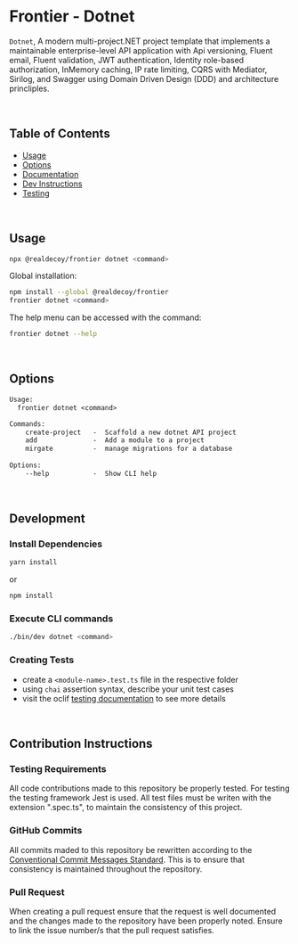 # Frontier - Dotnet  

`Dotnet`, A modern multi-project.NET project template that implements a maintainable enterprise-level API application with Api versioning, Fluent email, Fluent validation, JWT authentication, Identity role-based authorization, InMemory caching, IP rate limiting, CQRS with Mediator, Sirilog, and Swagger using Domain Driven Design (DDD) and architecture princliples.

&nbsp; &nbsp; &nbsp;

<!-- custom-toc -->
## Table of Contents

* [Usage](#usage)
* [Options](#options)
* [Documentation](http://frontier.realdecoy.com/dotnet/getting-started/overview)
* [Dev Instructions](#development)
* [Testing](#testing)
<!-- custom-tocstop -->

&nbsp;
&nbsp;
&nbsp;

## Usage
<!-- custom-usage -->

```bash
npx @realdecoy/frontier dotnet <command>
```
Global installation:

```bash
npm install --global @realdecoy/frontier
frontier dotnet <command>
```
The help menu can be accessed with the command:

```bash
frontier dotnet --help
```
<!-- custom-usagestop -->

&nbsp;
&nbsp;
&nbsp;

## Options
```txt
Usage:
  frontier dotnet <command>

Commands:
    create-project   -  Scaffold a new dotnet API project
    add              -  Add a module to a project
    mirgate          -  manage migrations for a database
  
Options:
    --help           -  Show CLI help
```


&nbsp;
&nbsp;
&nbsp;

## Development

### Install Dependencies
```bash
yarn install
```
or
```bash
npm install
```

### Execute CLI commands
```bash
./bin/dev dotnet <command>
```

### Creating Tests
- create a ```<module-name>.test.ts``` file in the respective folder
- using ```chai``` assertion syntax, describe your unit test cases
- visit the oclif [testing documentation](https://oclif.io/docs/testing) to see more details

&nbsp; &nbsp; &nbsp;

## Contribution Instructions 
### Testing Requirements
All code contributions made to this repository be properly tested. For testing the testing framework Jest is used. All test files must be writen with the extension ".spec.ts", to maintain the consistency of this project.

### GitHub Commits 
All commits maded to this repository be rewritten according to the [Conventional Commit Messages Standard](https://gist.github.com/qoomon/5dfcdf8eec66a051ecd85625518cfd13). This is to ensure that consistency is maintained throughout the repository. 

### Pull Request
When creating a pull request ensure that the request is well documented and the changes made to the repository have been properly noted. Ensure to link the issue number/s that the pull request satisfies.
